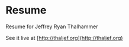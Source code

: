 Resume
======

Resume for Jeffrey Ryan Thalhammer

See it live at [http://thaljef.org](http://thaljef.org)
